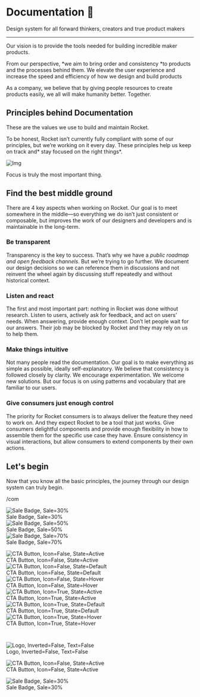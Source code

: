 
# Documentation 🚀

Design system for all forward thinkers, creators and true product makers

---

Our vision is to provide the tools needed for building incredible maker products.

From our perspective, *we aim to bring order and consistency *to products and the processes behind them. We elevate the user experience and increase the speed and efficiency of how we design and build products

As a company, we believe that by giving people resources to create products easily, we all will make humanity better. Together.

## Principles behind Documentation

These are the values we use to build and maintain Rocket.

To be honest, Rocket isn’t currently fully compliant with some of our principles, but we’re working on it every day. These principles help us keep on track and* stay focused on the right things*.

![Img](https://studio-assets.supernova.io/design-systems/14533/9289758a-6300-472a-bbc6-a57098081abf.jpeg)

Focus is truly the most important thing.

## Find the best middle ground

There are 4 key aspects when working on Rocket. Our goal is to meet somewhere in the middle—so everything we do isn’t just consistent or composable, but improves the work of our designers and developers and is maintainable in the long-term.

### Be transparent

Transparency is the key to success. That’s why we have a *public roadmap and open feedback channels*. But we’re trying to go further. We document our design decisions so we can reference them in discussions and not reinvent the wheel again by discussing stuff repeatedly and without historical context.

### Listen and react

The first and most important part: nothing in Rocket was done without research. Listen to users, actively ask for feedback, and act on users’ needs. When answering, provide enough context. Don’t let people wait for our answers. Their job may be blocked by Rocket and they may rely on us to help them.

### Make things intuitive

Not many people read the documentation. Our goal is to make everything as simple as possible, ideally self-explanatory. We believe that consistency is followed closely by clarity. We encourage experimentation. We welcome new solutions. But our focus is on using patterns and vocabulary that are familiar to our users.

### Give consumers just enough control

The priority for Rocket consumers is to always deliver the feature they need to work on. And they expect Rocket to be a tool that just works. Give consumers delightful components and provide enough flexibility in how to assemble them for the specific use case they have. Ensure consistency in visual interactions, but allow consumers to extend components by their own actions.

## Let's begin

Now that you know all the basic principles, the journey through our design system can truly begin.

/com

  
![Sale Badge, Sale=30%](https://studio-assets.supernova.io/design-systems/14533/7e87646e-ca5b-4911-a3fd-7aea6595c3f6.png)  
Sale Badge, Sale=30%  
![Sale Badge, Sale=50%](https://studio-assets.supernova.io/design-systems/14533/e5681d6c-4744-4f1f-8f3a-8a6ab580e528.png)  
Sale Badge, Sale=50%  
![Sale Badge, Sale=70%](https://studio-assets.supernova.io/design-systems/14533/569714a5-7039-4472-84aa-079a9ac7975c.png)  
Sale Badge, Sale=70%  


  
![CTA Button, Icon=False, State=Active](https://studio-assets.supernova.io/design-systems/14533/82bad539-abbb-4487-852a-a8388f7675ca.png)  
CTA Button, Icon=False, State=Active  
![CTA Button, Icon=False, State=Default](https://studio-assets.supernova.io/design-systems/14533/09776339-cb8a-4a70-b150-1a10a7fff243.png)  
CTA Button, Icon=False, State=Default  
![CTA Button, Icon=False, State=Hover](https://studio-assets.supernova.io/design-systems/14533/ae0c45e8-7093-463f-bf99-f1e71807c950.png)  
CTA Button, Icon=False, State=Hover  
![CTA Button, Icon=True, State=Active](https://studio-assets.supernova.io/design-systems/14533/ba64eaa2-5dc6-4964-af31-4599e05e8671.png)  
CTA Button, Icon=True, State=Active  
![CTA Button, Icon=True, State=Default](https://studio-assets.supernova.io/design-systems/14533/9b5c4587-987c-4a2d-b9bb-6c117c5d15a4.png)  
CTA Button, Icon=True, State=Default  
![CTA Button, Icon=True, State=Hover](https://studio-assets.supernova.io/design-systems/14533/ee0d0902-a4ac-4a66-bf03-b2207039b0ba.png)  
CTA Button, Icon=True, State=Hover  


```javascript  
  
```

  
![Logo, Inverted=False, Text=False](https://studio-assets.supernova.io/design-systems/14533/77b065c0-db7a-4c39-8fcf-1747d40f159d.png)  
Logo, Inverted=False, Text=False  


  
  


  
![CTA Button, Icon=False, State=Active](https://studio-assets.supernova.io/design-systems/14533/82bad539-abbb-4487-852a-a8388f7675ca.png)  
CTA Button, Icon=False, State=Active  


  
![Sale Badge, Sale=30%](https://studio-assets.supernova.io/design-systems/14533/7e87646e-ca5b-4911-a3fd-7aea6595c3f6.png)  
Sale Badge, Sale=30%  
